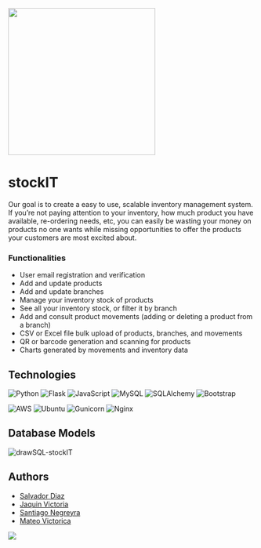 <img src="https://user-images.githubusercontent.com/22855312/173144397-40b8e52c-08ad-451b-8c0f-01c03406b3ca.png" width="300">

# stockIT
Our goal is to create a easy to use, scalable inventory management system.  
If you’re not paying attention to your inventory, how much product you have available, re-ordering needs, etc, you can easily be wasting your money on products no one wants while missing  opportunities to offer the products your customers are most excited about.  

### Functionalities
- User email registration and verification
- Add and update products
- Add and update branches
- Manage your inventory stock of products
- See all your inventory stock, or filter it by branch
- Add and consult product movements (adding or deleting a product from a branch)
- CSV or Excel file bulk upload of products, branches, and movements
- QR or barcode generation and scanning for products
- Charts generated by movements and inventory data

## Technologies 
![Python](https://img.shields.io/badge/python-3670A0?style=for-the-badge&logo=python&logoColor=ffdd54)
![Flask](https://img.shields.io/badge/flask-%23000.svg?style=for-the-badge&logo=flask&logoColor=white)
![JavaScript](https://img.shields.io/badge/javascript-%23323330.svg?style=for-the-badge&logo=javascript&logoColor=%23F7DF1E)
![MySQL](https://img.shields.io/badge/mysql-%2300f.svg?style=for-the-badge&logo=mysql&logoColor=white)
![SQLAlchemy](https://img.shields.io/badge/sqlalchemy-%657D8Bf.svg?style=for-the-badge&logo=sqlalchemy&logoColor=white)
![Bootstrap](https://img.shields.io/badge/bootstrap-%23563D7C.svg?style=for-the-badge&logo=bootstrap&logoColor=white)  

![AWS](https://img.shields.io/badge/AWS-%23FF9900.svg?style=for-the-badge&logo=amazon-aws&logoColor=white)
![Ubuntu](https://img.shields.io/badge/Ubuntu-E95420?style=for-the-badge&logo=ubuntu&logoColor=white)
![Gunicorn](https://img.shields.io/badge/gunicorn-%298729.svg?style=for-the-badge&logo=gunicorn&logoColor=white)
![Nginx](https://img.shields.io/badge/nginx-%23009639.svg?style=for-the-badge&logo=nginx&logoColor=white)

## Database Models
![drawSQL-stockIT](https://user-images.githubusercontent.com/22855312/175121465-29a33460-f694-416f-91e8-a022c0a32be6.png)

## Authors
- [Salvador Diaz](https://github.com/sl4dex)
- [Jaquin Victoria](https://github.com/Joaquin2000zz)
- [Santiago Negreyra](https://github.com/Santi3948)
- [Mateo Victorica](https://github.com/Ual97)

<a href="https://github.com/sl4dex/stockIT/graphs/contributors">
  <img src="https://contrib.rocks/image?repo=sl4dex/stockIT" />
</a>

